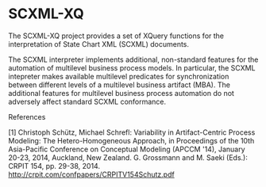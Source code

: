 SCXML-XQ
=======
The SCXML-XQ project provides a set of XQuery functions for the interpretation of State Chart XML (SCXML) documents.

The SCXML interpreter implements additional, non-standard features for the automation of multilevel business process models.
In particular, the SCXML intepreter makes available multilevel predicates for synchronization between different levels of a multilevel business artifact (MBA).
The additional features for multilevel business process automation do not adversely affect standard SCXML conformance.


References

[1] Christoph Schütz, Michael Schrefl: Variability in Artifact-Centric Process Modeling: The Hetero-Homogeneous Approach, in Proceedings of the 10th Asia-Pacific Conference on Conceptual Modeling (APCCM '14), January 20-23, 2014, Auckland, New Zealand. G. Grossmann and M. Saeki (Eds.): CRPIT 154, pp. 29-38, 2014. http://crpit.com/confpapers/CRPITV154Schutz.pdf

